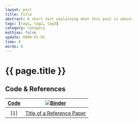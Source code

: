 ```yaml
---
layout: post
title: Title
abstract: A short text explaining what this post is about.
tags: [tag1, tag2, tag3]
category: category
mathjax: false
update: 0000-01-01 
time: 0
words: 0
---
```


# {{ page.title }}

## Code & References

| [Code](/url/to/notebook.ipynb) | [![Binder](https://mybinder.org/badge_logo.svg)](/url/to/binder/notebook.ipynb) |
|:------------------------------:|:-------------------------------------------------------------------------------:|
|                                |                                                                                 |
|              [1]               |                    [Title of a Reference Paper](/url/to/paper)                  |
